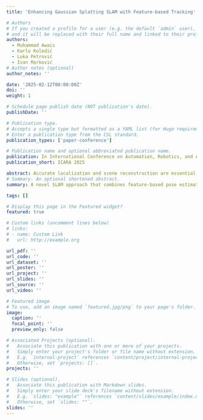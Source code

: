 ```yaml
---
title: 'Enhancing Gaussian Splatting SLAM with Feature-based Tracking'

# Authors
# If you created a profile for a user (e.g. the default `admin` user), write the username (folder name) here
# and it will be replaced with their full name and linked to their profile.
authors:
  - Muhammad Awais
  - Karlo Koledić
  - Luka Petrović
  - Ivan Marković
# Author notes (optional)
author_notes: ''

date: '2025-02-12T00:00:00Z'
doi: ''
weight: 1 

# Schedule page publish date (NOT publication's date).
publishDate: ''

# Publication type.
# Accepts a single type but formatted as a YAML list (for Hugo requirements).
# Enter a publication type from the CSL standard.
publication_types: ['paper-conference']

# Publication name and optional abbreviated publication name.
publication: In International Conference on Automation, Robotics, and Applications (ICARA 2025)
publication_short: ICARA 2025

abstract: Accurate localization and scene reconstruction are essential for the autonomous navigation of mobile agents. Simultaneous Localization and Mapping (SLAM) algorithms address both challenges by formulating a unified optimization problem, offering an integrated solution to both objectives. Recent advances in learning-based scene understanding have significantly improved accuracy and robustness, particularly in adverse scenarios that are troublesome for traditional geometric methods. However, generating an accurate dense scene reconstruction remains an open challenge, largely due to the complexity of the optimization problem, making it unsuitable for real-time requirements on resource-constrained devices. Novel advances in 3D reconstruction such as implicit representations and Gaussian Splatting present an enticing formulation enabling offline reconstruction of large-scale scenes. While these approaches have been successfully adapted for online incremental reconstruction, particularly through Gaussian Splatting SLAM methods, they are hindered by significant computational complexity and convergence challenges due to the non-convex nature of photometric optimization. In this work, we rethink this approach by combining the strengths of traditional feature-based methods with innovative reconstruction capability of Gaussian splatting. Specifically, we integrate feature-based pose estimation, relocalization, and loop closure with 3D Gaussian-based scene reconstruction. This results in state-of-the-art tracking and mapping performance on the EuRoC and TUM datasets, while significantly reducing convergence iterations and improving real-time performance.
# Summary. An optional shortened abstract.
summary: A novel SLAM approach that combines feature-based pose estimation with Gaussian Splatting 3D reconstruction, achieving state-of-the-art performance and real-time efficiency on benchmark datasets.

tags: []

# Display this page in the Featured widget?
featured: true

# Custom links (uncomment lines below)
# links:
# - name: Custom Link
#   url: http://example.org

url_pdf: ''
url_code: ''
url_dataset: ''
url_poster: ''
url_project: ''
url_slides: ''
url_source: ''
url_video: ''

# Featured image
# To use, add an image named `featured.jpg/png` to your page's folder.
image:
  caption: ''
  focal_point: ''
  preview_only: false

# Associated Projects (optional).
#   Associate this publication with one or more of your projects.
#   Simply enter your project's folder or file name without extension.
#   E.g. `internal-project` references `content/project/internal-project/index.md`.
#   Otherwise, set `projects: []`.
projects: ''

# Slides (optional).
#   Associate this publication with Markdown slides.
#   Simply enter your slide deck's filename without extension.
#   E.g. `slides: "example"` references `content/slides/example/index.md`.
#   Otherwise, set `slides: ""`.
slides: ''
---
```

